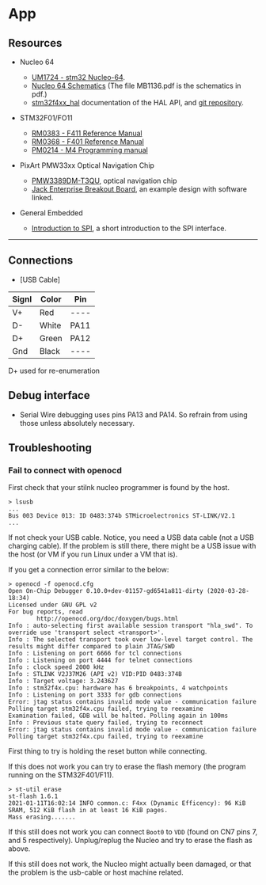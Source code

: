 # App

## Resources

- Nucleo 64
  - [UM1724 - stm32 Nucleo-64](https://www.st.com/resource/en/user_manual/dm00105823-stm32-nucleo64-boards-mb1136-stmicroelectronics.pdf).
  - [Nucleo 64 Schematics](https://www.st.com/resource/en/schematic_pack/nucleo_64pins_sch.zip) (The file MB1136.pdf is the schematics in pdf.)
  - [stm32f4xx_hal](https://docs.rs/stm32f4xx-hal/0.8.3/stm32f4xx_hal/) documentation of the HAL API, and [git repository](https://github.com/stm32-rs/stm32f4xx-hal).


- STM32F01/FO11
  - [RM0383 - F411 Reference Manual](https://www.st.com/resource/zh/reference_manual/dm00119316-stm32f411xce-advanced-armbased-32bit-mcus-stmicroelectronics.pdf) 
  - [RM0368 - F401 Reference Manual](https://www.st.com/resource/en/reference_manual/dm00096844-stm32f401xbc-and-stm32f401xde-advanced-armbased-32bit-mcus-stmicroelectronics.pdf)
  - [PM0214 - M4 Programming manual](https://www.google.com/url?sa=t&rct=j&q=&esrc=s&source=web&cd=&ved=2ahUKEwjOtd645OTtAhXEHXcKHdwYCoQQFjAAegQIBhAC&url=https%3A%2F%2Fwww.st.com%2Fresource%2Fen%2Fprogramming_manual%2Fdm00046982-stm32-cortex-m4-mcus-and-mpus-programming-manual-stmicroelectronics.pdf&usg=AOvVaw0n3XXybtMMDbifhDZse1Pl)

- PixArt PMW33xx Optical Navigation Chip
  - [PMW3389DM-T3QU](https://www.google.com/url?sa=t&rct=j&q=&esrc=s&source=web&cd=&ved=2ahUKEwicx5OA9eTtAhWC-yoKHVfKAJ0QFjAAegQIBhAC&url=https%3A%2F%2Fwww.pixart.com%2F_getfs.php%3Ftb%3Dproduct%26id%3D4%26fs%3Dck2_fs_cn&usg=AOvVaw1A1rR533Pt-7EgnVSS-_ch), optical navigation chip
  - [Jack Enterprise Breakout Board](https://www.tindie.com/products/jkicklighter/pmw3389-motion-sensor/), an example design with software linked.

- General Embedded
  - [Introduction to SPI](https://www.analog.com/en/analog-dialogue/articles/introduction-to-spi-interface.html#), a short introduction to the SPI interface.

---

## Connections

- [USB Cable]

| Signl | Color | Pin  |
| ----- | ----- | ---- |
| V+    | Red   | ---- |
| D-    | White | PA11 |
| D+    | Green | PA12 |
| Gnd   | Black | ---- |

D+ used for re-enumeration

## Debug interface

- Serial Wire debugging uses pins PA13 and PA14. So refrain from using those unless absolutely necessary.

## Troubleshooting

### Fail to connect with openocd

First check that your stilnk nucleo programmer is found by the host.

```shell
> lsusb
...
Bus 003 Device 013: ID 0483:374b STMicroelectronics ST-LINK/V2.1
...
```

If not check your USB cable. Notice, you need a USB data cable (not a USB charging cable).
If the problem is still there, there might be a USB issue with the host (or VM if you run Linux under a VM that is).

If you get a connection error similar to the below:

```shell
> openocd -f openocd.cfg
Open On-Chip Debugger 0.10.0+dev-01157-gd6541a811-dirty (2020-03-28-18:34)
Licensed under GNU GPL v2
For bug reports, read
        http://openocd.org/doc/doxygen/bugs.html
Info : auto-selecting first available session transport "hla_swd". To override use 'transport select <transport>'.
Info : The selected transport took over low-level target control. The results might differ compared to plain JTAG/SWD
Info : Listening on port 6666 for tcl connections
Info : Listening on port 4444 for telnet connections
Info : clock speed 2000 kHz
Info : STLINK V2J37M26 (API v2) VID:PID 0483:374B
Info : Target voltage: 3.243627
Info : stm32f4x.cpu: hardware has 6 breakpoints, 4 watchpoints
Info : Listening on port 3333 for gdb connections
Error: jtag status contains invalid mode value - communication failure
Polling target stm32f4x.cpu failed, trying to reexamine
Examination failed, GDB will be halted. Polling again in 100ms
Info : Previous state query failed, trying to reconnect
Error: jtag status contains invalid mode value - communication failure
Polling target stm32f4x.cpu failed, trying to reexamine 
```

First thing to try is holding the reset button while connecting.

If this does not work you can try to erase the flash memory (the program running on the STM32F401/F11).

``` shell
> st-util erase
st-flash 1.6.1
2021-01-11T16:02:14 INFO common.c: F4xx (Dynamic Efficency): 96 KiB SRAM, 512 KiB flash in at least 16 KiB pages.
Mass erasing.......
```

If this still does not work you can connect `Boot0` to `VDD` (found on CN7 pins 7, and 5 respectively). Unplug/replug the Nucleo and try to erase the flash as above.

If this still does not work, the Nucleo might actually been damaged, or that the problem is the usb-cable or host machine related.

